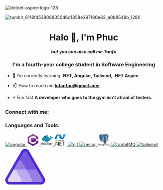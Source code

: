 
<!---
TanfuuLu/TanfuuLu is a ✨ special ✨ repository because its `README.md` (this file) appears on your GitHub profile.
You can click the Preview link to take a look at your changes.
--->

![dotnet-aspire-logo-128](https://github.com/user-attachments/assets/8f2c0d66-1ce6-4059-97e6-e4ae49179555)



![tumblr_6116fd539088350d6d1858e397f80e63_a0b8548b_1280](https://github.com/TanfuuLu/TanfuuLu/assets/143422937/6bc53db0-7060-4e23-a5a1-ef66302a209e)

<h1 align="center">Halo 👋, I'm Phuc</h1>
<h5 align="center"> but you can also call me Tanfu</h5>
<h3 align="center">I'm a fourth-year college student in Software Engineering</h3>

- 🌱 I’m currently learning **.NET, Angular, Tailwind, .NET Aspire**

- 📫 How to reach me **lutanfuu@gmail.com**

- ⚡ Fun fact **A developer who goes to the gym isn't afraid of testers.**

<h3 align="left">Connect with me:</h3>
<p align="left">
</p>

<h3 align="left">Languages and Tools:</h3>
<p align="left"> <a href="https://angular.io" target="_blank" rel="noreferrer"> <img src="https://angular.io/assets/images/logos/angular/angular.svg" alt="angular" width="40" height="40"/> </a> <a href="https://www.w3schools.com/cs/" target="_blank" rel="noreferrer"> <img src="https://raw.githubusercontent.com/devicons/devicon/master/icons/csharp/csharp-original.svg" alt="csharp" width="40" height="40"/> </a> <a href="https://www.docker.com/" target="_blank" rel="noreferrer"> <img src="https://raw.githubusercontent.com/devicons/devicon/master/icons/docker/docker-original-wordmark.svg" alt="docker" width="40" height="40"/> </a> <a href="https://dotnet.microsoft.com/" target="_blank" rel="noreferrer"> <img src="https://raw.githubusercontent.com/devicons/devicon/master/icons/dot-net/dot-net-original-wordmark.svg" alt="dotnet" width="40" height="40"/> </a> <a href="https://git-scm.com/" target="_blank" rel="noreferrer"> <img src="https://www.vectorlogo.zone/logos/git-scm/git-scm-icon.svg" alt="git" width="40" height="40"/> </a> <a href="https://www.microsoft.com/en-us/sql-server" target="_blank" rel="noreferrer"> <img src="https://www.svgrepo.com/show/303229/microsoft-sql-server-logo.svg" alt="mssql" width="40" height="40"/> </a> <a href="https://www.postgresql.org" target="_blank" rel="noreferrer"> <img src="https://raw.githubusercontent.com/devicons/devicon/master/icons/postgresql/postgresql-original-wordmark.svg" alt="postgresql" width="40" height="40"/> </a> <a href="https://www.rabbitmq.com" target="_blank" rel="noreferrer"> <img src="https://www.vectorlogo.zone/logos/rabbitmq/rabbitmq-icon.svg" alt="rabbitMQ" width="40" height="40"/> </a> <a href="https://tailwindcss.com/" target="_blank" rel="noreferrer"> <img src="https://www.vectorlogo.zone/logos/tailwindcss/tailwindcss-icon.svg" alt="tailwind" width="40" height="40"/> </a><?xml version="1.0" encoding="UTF-8"?>
<svg xmlns="http://www.w3.org/2000/svg" xmlns:xlink="http://www.w3.org/1999/xlink" width="128" height="128" viewBox="0 0 128 128" version="1.1">
<g id="surface1">
<path style=" stroke:none;fill-rule:nonzero;fill:rgb(31.764706%,16.862745%,83.137255%);fill-opacity:1;" d="M 14 120 C 6.28125 120 0 113.71875 0 106 C 0 103.484375 0.664062 101.035156 1.921875 98.914062 L 35.273438 41.148438 L 35.40625 40.945312 L 51.871094 12.394531 C 54.371094 8.074219 59.015625 5.394531 64 5.394531 C 68.984375 5.394531 73.628906 8.074219 76.125 12.390625 L 126.125 98.996094 C 127.332031 101.03125 127.996094 103.480469 127.996094 105.996094 C 127.996094 113.714844 121.714844 119.996094 113.996094 119.996094 Z M 14 120 "/>
<path style=" stroke:none;fill-rule:nonzero;fill:rgb(45.490196%,33.333333%,86.666667%);fill-opacity:1;" d="M 101.320312 72 L 67.960938 72 L 64 65.121094 L 52.519531 45.238281 C 52 44.359375 51.28125 43.601562 50.320312 43.078125 C 47.480469 41.398438 43.800781 42.398438 42.121094 45.28125 L 58.800781 16.398438 C 59.839844 14.601562 61.761719 13.398438 64 13.398438 C 66.238281 13.398438 68.160156 14.601562 69.199219 16.398438 L 85.800781 45.160156 L 85.839844 45.238281 L 85.921875 45.359375 Z M 101.320312 72 "/>
<path style=" stroke:none;fill-rule:nonzero;fill:rgb(59.215686%,50.196078%,89.803922%);fill-opacity:1;" d="M 120 106 C 120 109.320312 117.320312 112 114 112 L 80.679688 112 C 84 112 86.679688 109.320312 86.679688 106 C 86.679688 104.921875 86.359375 103.878906 85.878906 103 L 69.199219 74.121094 L 67.960938 72 L 101.320312 72 L 119.199219 103 C 119.71875 103.878906 120 104.921875 120 106 Z M 120 106 "/>
<path style=" stroke:none;fill-rule:nonzero;fill:rgb(72.54902%,66.666667%,93.333333%);fill-opacity:1;" d="M 86.679688 106 C 86.679688 109.320312 84 112 80.679688 112 L 47.320312 112 C 50.640625 112 53.320312 109.320312 53.320312 106 C 53.320312 104.921875 53.039062 103.878906 52.519531 103 C 52.519531 102.960938 52.480469 102.921875 52.441406 102.878906 L 47.160156 94.28125 L 35.28125 74.878906 C 34.199219 73.121094 32.28125 72 30.160156 72 L 67.960938 72 L 69.199219 74.121094 L 69.707031 75 L 85.878906 103 C 86.359375 103.878906 86.679688 104.921875 86.679688 106 Z M 86.679688 106 "/>
<path style=" stroke:none;fill-rule:nonzero;fill:rgb(86.27451%,83.529412%,96.470588%);fill-opacity:1;" d="M 53.320312 106 C 53.320312 109.320312 50.640625 112 47.320312 112 L 14 112 C 10.679688 112 8 109.320312 8 106 C 8 104.921875 8.28125 103.878906 8.800781 103 L 24.960938 75 C 26.039062 73.160156 28.039062 72 30.160156 72 C 32.28125 72 34.199219 73.121094 35.28125 74.878906 L 47.160156 94.28125 L 52.441406 102.878906 C 52.480469 102.921875 52.519531 102.960938 52.519531 103 C 53.039062 103.878906 53.320312 104.921875 53.320312 106 Z M 53.320312 106 "/>
<path style=" stroke:none;fill-rule:nonzero;fill:rgb(59.215686%,50.196078%,89.803922%);fill-opacity:1;" d="M 67.960938 72 L 30.160156 72 C 28.039062 72 26.039062 73.160156 24.960938 75 L 26.679688 72 L 41.960938 45.558594 L 42.121094 45.320312 L 42.121094 45.28125 C 43.800781 42.398438 47.480469 41.398438 50.320312 43.078125 C 51.28125 43.601562 52 44.359375 52.519531 45.238281 L 64 65.121094 Z M 67.960938 72 "/>
</g>
</svg>
 </p>

